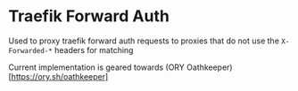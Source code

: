 # Traefik Forward Auth

Used to proxy traefik forward auth requests to proxies that do not use the `X-Forwarded-*` headers for matching

Current implementation is geared towards (ORY Oathkeeper)[https://ory.sh/oathkeeper]
